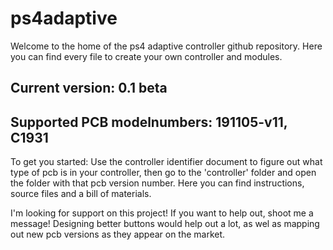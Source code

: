 # ps4adaptive

Welcome to the home of the ps4 adaptive controller github repository.
Here you can find every file to create your own controller and modules.


## Current version: 0.1 beta
## Supported PCB modelnumbers: 191105-v11, C1931

To get you started: Use the controller identifier document to figure out what type of pcb is in your controller, then go to the 'controller' folder and open the folder with that pcb version number.
Here you can find instructions, source files and a bill of materials.

I'm looking for support on this project! If you want to help out, shoot me a message! Designing better buttons would help out a lot, as wel as mapping out new pcb versions as they appear on the market.
